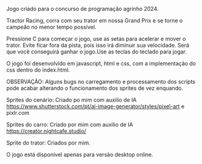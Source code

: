  Jogo criado para o concurso de programação agrinho 2024.
 
 Tractor Racing, corra com seu trator em nossa Grand Prix e se torne o campeão no menor tempo possível.
 
 Pressione C para começar o jogo, use as setas para acelerar e mover o trator. Evite ficar fora da pista, pois isso irá diminuir sua velocidade. Será que você conseguirá ganhar o jogo.Use as teclas do teclado para jogar.

O jogo foi desenvolvido em javascript, html e css, com a implementação do css dentro do index.html.

OBSERVAÇÃO: Alguns bugs no carregamento e processamento dos scripts pode acabar alterando o funcionamento dos sprites de vez enquando.

Sprites do cenário: Criado po mim com auxilio de IA https://www.shutterstock.com/pt/ai-image-generator/styles/pixel-art e pixlr.com 

Sprites do carro: Criado por mim com auxilio de IA https://creator.nightcafe.studio/ 

Sprite do trator: Criados por mim.

O jogo está disponível apenas para versão desktop online.
